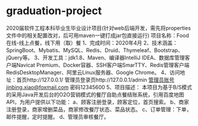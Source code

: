 # graduation-project
2020届软件工程本科毕业生毕业设计项目(针对web后端开发，需先将properties文件中的相关配置改对，后可用maven一键打成jar包直接运行)
项目名称：Food在线-线上点餐，线下用（取）餐
1、完成时间：2020年4月
2、技术涵盖：SpringBoot、Mybatis、MySQL、Redis、Druid、Thymeleaf、Bootstrap、jQuery等。
3、开发工具：jdk1.8、Maven、编译器IntelliJ IDEA、数据库管理客户端Navicat Premium、Docker容器、SSH客户端SmarTTY、Redis管理客户端RedisDesktopManager、阿里云Linux服务器、Google Chrome。
4、访问地址：首页http://127.0.0.1/	管理员登录页http://127.0.0.1/admin 管理员账号jinbing.xiao@foxmail.com 密码12345600
5、项目描述：
本项目为基于B/S模式的采用Java开发后台的O2O营销模式的餐厅自助点餐结账系统，引用百度地图API，为用户提供以下功能：
a、顾客注册登录，顾客定位，首页搜索。
b、商家注册登录，商家增删菜品，商家修改餐厅状态、菜品状态。
c、订单管理：下单，邮件提醒，定时提醒。
d、管理员审核餐厅。
